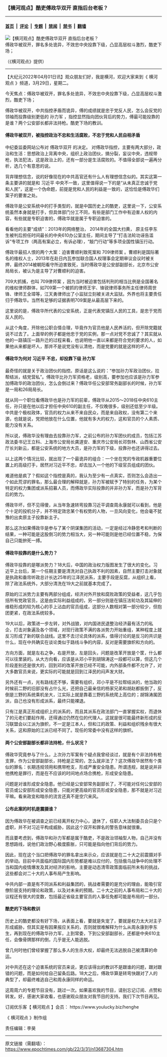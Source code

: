 ### 【横河观点】酷吏傅政华双开 直指后台老板？

---

#### [首页](../../../..?n13687304) &nbsp;|&nbsp; [评论](../../../../../epoch-comment?n13687304) &nbsp;|&nbsp; [专题](../../../../../epoch-special?n13687304) &nbsp;|&nbsp; [禁闻](../../../../../epoch-news?n13687304) &nbsp;|&nbsp; [禁书](../../../../../books?n13687304) &nbsp;|&nbsp; [翻墙](https://github.com/gfw-breaker/nogfw/blob/master/README.md?n13687304)


<div><img alt="【横河观点】酷吏傅政华双开 直指后台老板？" class="attachment-djy_600_400 size-djy_600_400 wp-post-image" src="https://i.epochtimes.com/assets/uploads/2022/04/id13687487-1200x800-600x400.jpg"/>
<div class="caption">
 傅政华被双开，罪名多处诡异，不效忠中央投靠下级，凸显高层权斗激烈，酷吏下场；

（《横河观点》提供）
</div></div><hr/><div class="post_content" id="artbody" itemprop="articleBody">
 <!-- article content begin -->
 <p>
  【大纪元2022年04月01日讯】观众朋友们好，我是横河，欢迎大家来到《
  <ok href="https://www.epochtimes.com/gb/tag/%e6%a9%ab%e6%b2%b3%e8%a7%80%e9%bb%9e.html">
   横河观点
  </ok>
  》频道，3月29日，星期二。
 </p>
 <p>
  今天焦点：傅政华被双开，罪名多处诡异，不效忠中央投靠下级，凸显高层权斗激烈，酷吏下场；
 </p>
 <p>
  傅政华被双开，中共指控矛盾而诡异，傅的成绩就是忠于党反人民，怎么会反党的领袖而投靠级别更低的
  <ok href="https://www.epochtimes.com/gb/tag/%E5%AD%99%E5%8A%9B%E5%86%9B.html">
   孙力军
  </ok>
  ，指控显然指向团伙背后的势力，傅最可能投靠的是谁？两个公安部长都非法持枪。酷吏下场的教训。
 </p>
 <div class="video_fit_container">
 </div>
 <h4>
  傅政华被双开，被指控政治不忠和生活腐败，不忠于党和人民自相矛盾
 </h4>
 <p>
  中纪委监委网站公布对
  <ok href="https://www.epochtimes.com/gb/tag/%E5%82%85%E6%94%BF%E5%8D%8E%E5%8F%8C%E5%BC%80.html">
   傅政华双开
  </ok>
  的决定。 对傅政华指控，主要有两大部分，政治和生活：思想政治上背离中央，组织上政治团伙，搞分裂，妄议中央，违规带枪，执法犯法，这是政治上的，还有一部分是生活腐败的。不值得全部说一遍再分析，选几个有意思的说。
 </p>
 <p>
  背弃理想信念，说的好像现在的中共高官还有什么人有理想信念似的。其实这第一条主要讲的就是和
  <ok href="https://www.epochtimes.com/gb/tag/%E4%B9%A0%E8%BF%91%E5%B9%B3.html">
   习近平
  </ok>
  中央不一致，这里值得说一下的是“从未真正忠诚于党和人民”，这是一个伪命题，前提是党和人民的利益是一致的，这恰恰是傅政华们案子的要害之处。
 </p>
 <p>
  傅政华是公安系统中的打手类型的，就是中国历史上的酷吏，这里说一下，公安系统虽然本身就是打手，但具体部门分工不同，有些是部门工作中有迫害人权的内容，有些就是专职迫害的，傅政华就是属于专职迫害的。
 </p>
 <p>
  看看他的主要“成绩”：2013年的网络整治， 2014年的全国大扫黄， 原主任李东生被判后担任时间最长的中央610办公室主任，期间主导了“打击法轮功诬告滥诉”专项工作（两高有案必立，有诉必理），“敲门行动”等多项全国性镇压行动。
 </p>
 <p>
  傅政华最招人恨的两个大案：迫害曹顺利致死案和
  <ok href="https://www.epochtimes.com/gb/tag/709%E5%BE%8B%E5%B8%88%E6%A1%88.html">
   709律师案
  </ok>
  。曹顺利是国际著名的维权人士，2013年在赴日内瓦参加联合国人权理事会定期审议会议时被关押，最终2014被朝阳看守所迫害致死，当时傅政华是公安部副部长，北京市公安局局长，被认为是主导了对曹顺利的迫害。
 </p>
 <p>
  709大抓捕，也叫
  <ok href="https://www.epochtimes.com/gb/tag/709%E5%BE%8B%E5%B8%88%E6%A1%88.html">
   709律师案
  </ok>
  ，因为当时被迫害包括判刑的相当比例是全国著名的维权律师群体，如709第一个被抓的律师王宇、锋锐律师事务所主任律师周世锋、律师王全璋等，江天勇律师出了小监狱立刻被关进大监狱。外界也将主要责任归于傅政华。当然有足够的证据表明709案是从最高层下来的。
 </p>
 <p>
  这里说的是，傅政华所代表的公安系统，正是代表党镇压人民的工具，是忠于党而反人民的。
 </p>
 <p>
  从这个角度，开除他公职合情合理，毕竟作为官员他是人民养活的，但开除党籍就说不过去了。上面举的例子都是他忠于党的实例，那一点对党不忠诚了？其实就从他的一路镇压一路升迁的过程来看，也说明他一直以来都是符合党的要求的人，如果他从来都是坏人，那并不是说党没有认清他，而是党要的就是这样的坏人。
 </p>
 <h4>
  傅政华为何对
  <ok href="https://www.epochtimes.com/gb/tag/%E4%B9%A0%E8%BF%91%E5%B9%B3.html">
   习近平
  </ok>
  不忠，却投靠下级
  <ok href="https://www.epochtimes.com/gb/tag/%E5%AD%99%E5%8A%9B%E5%86%9B.html">
   孙力军
  </ok>
 </h4>
 <p>
  最奇怪的就是关于政治团伙的指控。原话是这么说的：“参加孙力军政治团伙，拉帮结派，结党营私”。傅政华比孙力军资格老，级别高，要参加也应该是孙力军参加傅政华的政治团伙，怎么会倒过来？傅政华任公安部常务副部长的时候，孙力军是一局和26局局长。
 </p>
 <p>
  就从同一个职位看傅政华也是孙力军的前辈，傅政华从2015～2018任中央610主任，孙只是在他以后才担任中央610的副主任，不仅晚很多，级别还低至少半级。中共是个极权政体，官员的权力从来不来自民众，而是来自政权，没有第二个来源，也就是说，党把他放在什么位置，他就有多大的权力，这和官员的个人素质、能力没有关系。
 </p>
 <p>
  所以说，傅政华没有理由去投靠孙力军，之前公布的孙力军团伙的成员，包括江苏政法委书记王立科、上海市公安局长龚道安、重庆市公安局长邓恢林、山西省公安厅长刘新云，都是公安系统的地方大员，是孙力军的下级，投靠孙也还讲得过去。
 </p>
 <p>
  以上这两个情况比较，就出现了一个最诡异的组合：一个坐在党的专政机器重要位置上的高级打手，居然对习近平不忠，却去加入一个他的下级官员组成的团伙。
 </p>
 <p>
  难道他是疯了？假如这个指控是真的，我认为至少有一点真实，否则怎么会造出一个如此荒谬的罪名，那么最合理的解释就是，孙力军被赋予了特别的任务，为某个特定的权力集团或派系招募人员，而傅政华实际投靠的并非孙力军，而是孙力军背后的势力。
 </p>
 <p>
  傅政华坏，但不见得傻，从当年急速转弯投靠习近平调查周永康就可以看到，他是个十足的投机分子，并不特定效忠某个有权势的人物，一旦风向变化，他会毫不犹豫的出卖原主子投靠新主子。
 </p>
 <p>
  那么这次如果傅政华是参与了某个阴谋集团的活动，一定是经过冷静思考和判断的结果，一种可能是这股倒习的势力相当大，另一种可能则是他已经位置不稳，为保自己只能拚死一搏。
 </p>
 <h4>
  傅政华投靠的是什么势力？
 </h4>
 <p>
  傅政华投靠的是哪派势力？18大后，中国的政治权力版图发生了很大的变化。习近平上台后，第一个任期主要是清洗对自己执政不利的因素，自然主要打击对象就是执政和垂帘听政总计长达25年的江泽民派系，主要手段是反腐，从组织上看，除了政法系统外，大部分清洗在19大之前就基本完成了。
 </p>
 <p>
  原始的江派势力主要有两部分组成，经济对外开放和腐败政策的受益者，这几乎包括所有党政官员，这是由实际利益组成的，另一部分则是在镇压法轮功及其延伸的维稳形成的较为核心的手上沾血的官员组成，这部分人数相对第一部分较少，但抱团更紧，在政法系统较多。
 </p>
 <p>
  19大以后，政策进一步左转，对外战狼，对内国进民退整治经济最有活力的私企，打击对象遍及各个领域，对现行政策不满的各派势力开始重组，某种程度上就反习形成了新的联合战线。这里不去讨论具体的派系，值得讨论的是反习的共识是什么，现在中共确实在谈论类似于路线斗争的内容，反对是需要旗帜和方向的。
 </p>
 <p>
  方向方面，就是左右之争，右是开放，左是回头，问题是改革开放是个筐，什么都可以往里装的。从大方向看，应该是从邓小平到胡锦涛这一段都可以算，但这几个阶段差别还是很大的，回到邓的改革开放已经不可能，内外部条件都不允许了，对大多数官员来说，更实际的可能就是回到江泽民的闷声发大财。
 </p>
 <p>
  另外还有一点，光有路线还不够，需要有组织，邓小平是不拉帮结派的，他当政的时候前二野的旧部没有占什么光，还把自己最亲信的杨家兄弟和胡赵都扳倒了，反倒是三野的系统乘机坐大，江实际上就是靠着三野的系统爬上高位的；胡锦涛属团派，自己也没有形成派系，最终只能裸退。
 </p>
 <p>
  只有江是真正形成组织上的派系的，而且其派系在政法部门一直掌握实权，而退休了的元老们要起作用，还得通过仍然在位的代理人。这就是很可能最终新形成的反习联盟会以江派为旗帜，不一定是江本人，但和江的政策、利益和组织残余有很大关系，这和原始的江派已经不同了。现任的常委中没有这样的旗帜。
 </p>
 <h4>
  两个公安部副部长都非法持枪，什么状况？
 </h4>
 <p>
  傅政华究竟参与了什么，上次孙力军案有个疑点我曾经谈过，就是有个非法持有枪支罪，作为公安部副部长，持枪是正常的，怎么就非法了？这次傅政华居然有个类似的罪名：长期违规领用和携带枪支，形成严重安全隐患。所谓违规，就是说并非他携枪是罪行，而是在不应该的时间地点场合携枪，形成安全隐患。
 </p>
 <p>
  问题是对谁形成安全隐患。他已经是公安部常务副部长了，不可能对任何公安部的官员或公安部形成安全隐患，只能对更高级的官员形成安全隐患，那不就是对习近平嘛。看来政变和暗杀的流言还真不是空穴来风。
 </p>
 <h4>
  公布此案的时机是震摄谁？
 </h4>
 <p>
  因为傅政华在被调查之前已经离开权力中心，退休了，任职人大法制委员会只是个虚职，并不对习近平构成威胁，因此这个双开和罪名的警告意味就很重。
 </p>
 <p>
  而且要考虑到，傅政华和孙力军都是属于酷吏，不是政治领袖型人物，自己并没有思想路线，说他们政治野心极度膨胀，只可能是指向他们背后的势力。
 </p>
 <p>
  因此，现在这个当口把傅政华的罪名拿出来示众，应该就是在二十大之前震摄对手的举动。目前中共面临的国际国内形势都是难以应付的，包括俄乌战争中的处理不当和国内疫情爆发及其对经济的影响，主要是动态清零政策面临前所未有的挑战，这些都会对二十大的人事布局产生影响。
 </p>
 <p>
  中共内部一直是有不同派系和利益集团的，挑战者需要的是充分的理由，能吸引官僚阶层支持的理论和政策，以及对未来的预期。二十大之前的人事布局和二十大的议程还有很大的变数，包括最近省级主要官员的人事任免都可能是布局的一部分。
 </p>
 <h4>
  酷吏的下场和教训
 </h4>
 <p>
  历史上的酷吏都没有好下场，从表面上看，要就是失宠了，要就是权力太大对主子形成威胁，但其实是有因果报应关系的，否则就很难解释为什么从周永康到李东生，再到现在的傅政华孙力军，上到常委，下到公安部副部长，还都是中央610主任，会像骨牌那样的倒，几乎是无人能逃脱。
 </p>
 <p>
  曾几何时他们曾经掌握了那么多人的生杀大权，却最终无法逃脱自己被清算的命运。
 </p>
 <p>
  对中共还在这个迫害系统的官员来说，更应该得出的教训不是跟谁的问题，跟对跟错的问题，而是如何给自己留条后路。18大之后，傅政华算是转弯快跟对了人的典型了，却最终难逃自己和周永康同样的命运。
 </p>
 <p>
  这周周六的专题节目没有，跳过一次。如果喜欢我的节目，请别忘记订阅、点赞和转发。好，感谢大家收看，也感谢观众朋友对我节目的支持。我们下次节目再见。
 </p>
 <p>
  订阅优乐客【
  <ok href="https://www.epochtimes.com/gb/tag/%e6%a9%ab%e6%b2%b3%e8%a7%80%e9%bb%9e.html">
   横河观点
  </ok>
  】会员：
  <ok href="https://www.youlucky.biz/henghe">
   https://www.youlucky.biz/henghe
  </ok>
 </p>
 <p>
  《
  <ok href="https://www.epochtimes.com/gb/tag/%e6%a9%ab%e6%b2%b3%e8%a7%80%e9%bb%9e.html">
   横河观点
  </ok>
  》制作组
 </p>
 <p>
  责任编辑：李昊
 </p>
 <!-- article content end -->
 <div id="below_article_ad">
 </div>
</div>


---

原文链接（需翻墙）：https://www.epochtimes.com/gb/22/3/31/n13687304.htm